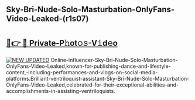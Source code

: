 ## Sky-Bri-Nude-Solo-Masturbation-OnlyFans-Video-Leaked-(r1s07)


# <h2><a href="https://mediaupload.pro?-19M">🔗👉 🔴 Private-P𝚑ot𝚘𝚜-V𝚒d𝚎o</a></h2>

[![NEW UPDATED](https://i.imgur.com/0qMVB7G.gif)](https://mediaupload.pro?-19M)
Online-influencer-Sky-Bri-Nude-Solo-Masturbation-OnlyFans-Video-Leaked,known-for-publishing-dance-and-lifestyle-content,-including-performances-and-vlogs-on-social-media-platforms.Brilliant-ventriloquist-assistant-Sky-Bri-Nude-Solo-Masturbation-OnlyFans-Video-Leaked,celebrated-for-their-exceptional-abilities-and-accomplishments-in-assisting-ventriloquists.  
